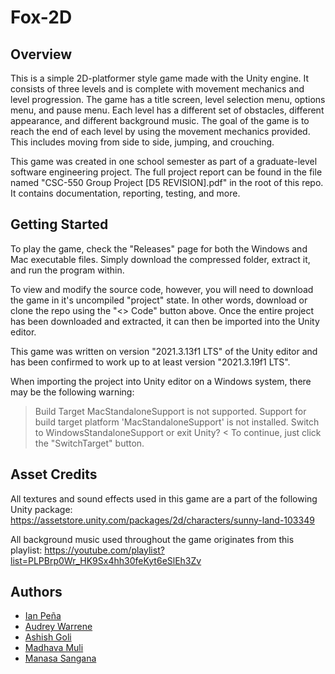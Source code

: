 # Fox-2D

## Overview
This is a simple 2D-platformer style game made with the Unity engine.  It consists of three levels and is complete with movement mechanics and level progression.  The game has a title screen, level selection menu, options menu, and pause menu.  Each level has a different set of obstacles, different appearance, and different background music.  The goal of the game is to reach the end of each level by using the movement mechanics provided.  This includes moving from side to side, jumping, and crouching.

This game was created in one school semester as part of a graduate-level software engineering project.  The full project report can be found in the file named "CSC-550 Group Project [D5 REVISION].pdf" in the root of this repo.  It contains documentation, reporting, testing, and more.

## Getting Started
To play the game, check the "Releases" page for both the Windows and Mac executable files.  Simply download the compressed folder, extract it, and run the program within.

To view and modify the source code, however, you will need to download the game in it's uncompiled "project" state.  In other words, download or clone the repo using the "<> Code" button above.  Once the entire project has been downloaded and extracted, it can then be imported into the Unity editor.

This game was written on version "2021.3.13f1 LTS" of the Unity editor and has been confirmed to work up to at least version "2021.3.19f1 LTS".

When importing the project into Unity editor on a Windows system, there may be the following warning:
> Build Target MacStandaloneSupport is not supported.  Support for build target platform 'MacStandaloneSupport' is not installed.  Switch to WindowsStandaloneSupport or exit Unity? <
To continue, just click the "SwitchTarget" button.

## Asset Credits
All textures and sound effects used in this game are a part of the following Unity package: https://assetstore.unity.com/packages/2d/characters/sunny-land-103349

All background music used throughout the game originates from this playlist: https://youtube.com/playlist?list=PLPBrp0Wr_HK9Sx4hh30feKyt6eSlEh3Zv

## Authors
* [Ian Peña](https://github.com/IanP105)
* [Audrey Warrene](https://github.com/arwarrene)
* [Ashish Goli](https://github.com/AshishGoli97)
* [Madhava Muli](https://github.com/madhav2415)
* [Manasa Sangana](https://github.com/404/)
